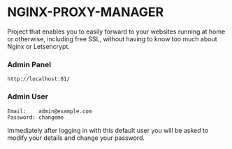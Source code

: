 # NGINX-PROXY-MANAGER

Project that enables you to easily forward to your websites running at home or otherwise, including free SSL, without having to know too much about Nginx or Letsencrypt.

### Admin Panel
```
http://localhost:81/
```


### Admin User
```
Email:    admin@example.com
Password: changeme
```
Immediately after logging in with this default user you will be asked to modify your details and change your password.
